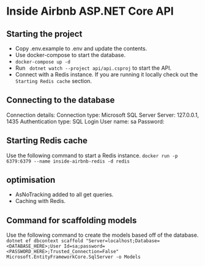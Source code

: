 # Inside Airbnb ASP.NET Core API

## Starting the project

* Copy .env.example to .env and update the contents.
* Use docker-compose to start the database.
* `` docker-compose up -d ``
* Run `` dotnet watch --project api/api.csproj`` to start the API.
* Connect with a Redis instance. If you are running it locally check out the ``Starting Redis cache`` section.

## Connecting to the database
Connection details:
Connection type: Microsoft SQL Server
Server: 127.0.0.1, 1435
Authentication type: SQL Login
User name: sa
Password: <your password>

## Starting Redis cache
Use the following command to start a Redis instance.
```docker run -p 6379:6379 --name inside-airbnb-redis -d redis```

## optimisation
* AsNoTracking added to all get queries.
* Caching with Redis.

## Command for scaffolding models
Use the following command to create the models based off of the database.
``` dotnet ef dbcontext scaffold "Server=localhost;Database=<DATABASE_HERE>;User Id=sa;password=<PASSWORD_HERE>;Trusted_Connection=False" Microsoft.EntityFrameworkCore.SqlServer -o Models ```
